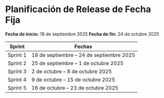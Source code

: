 
# Planificación de Release de Fecha Fija

**Fecha de inicio:** 18 de septiembre 2025
**Fecha de fin:** 24 de octubre 2025

| Sprint   | Fechas                          |
|----------|---------------------------------|
| Sprint 1 | 18 de septiembre – 24 de septiembre 2025 |
| Sprint 2 | 25 de septiembre – 1 de octubre 2025     |
| Sprint 3 | 2 de octubre – 8 de octubre 2025        |
| Sprint 4 | 9 de octubre – 15 de octubre 2025       |
| Sprint 5 | 16 de octubre – 23 de octubre 2025      |